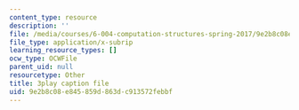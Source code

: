 ```yaml
---
content_type: resource
description: ''
file: /media/courses/6-004-computation-structures-spring-2017/9e2b8c08e845859d863dc913572febbf_1shiN7898cc.srt
file_type: application/x-subrip
learning_resource_types: []
ocw_type: OCWFile
parent_uid: null
resourcetype: Other
title: 3play caption file
uid: 9e2b8c08-e845-859d-863d-c913572febbf
---
```

